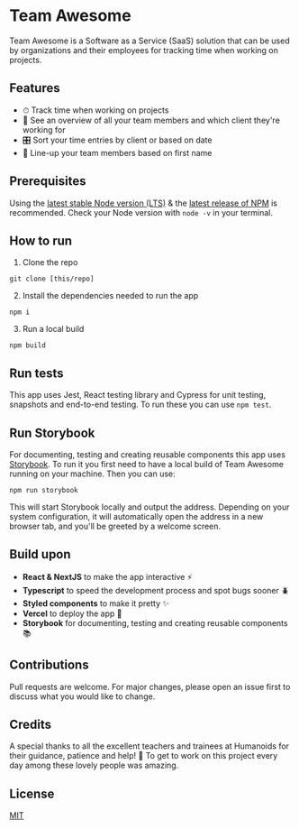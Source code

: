 # Team Awesome

Team Awesome is a Software as a Service (SaaS) solution that can be used by organizations and their employees for tracking time when working on projects.

## Features
- ⏱ Track time when working on projects
- 🚁 See an overview of all your team members and which client they're working for
- 🎛 Sort your time entries by client or based on date
- 👫 Line-up your team members based on first name

## Prerequisites
Using the [latest stable Node version (LTS)](https://nodejs.org/en/) & the [latest release of NPM](https://docs.npmjs.com/about-npm-versions) is recommended. Check your Node version with ``node -v`` in your terminal.

## How to run
1. Clone the repo
```
git clone [this/repo]
```

2. Install the dependencies needed to run the app
```
npm i
```

3. Run a local build
```
npm build
```

## Run tests
This app uses Jest, React testing library and Cypress for unit testing, snapshots and end-to-end testing. To run these you can use ``npm test``.

## Run Storybook
For documenting, testing and creating reusable components this app uses [Storybook](https://storybook.js.org/). To run it you first need to have a local build of Team Awesome running on your machine. Then you can use:
```
npm run storybook
```
This will start Storybook locally and output the address. Depending on your system configuration, it will automatically open the address in a new browser tab, and you'll be greeted by a welcome screen.

## Build upon
- **React & NextJS** to make the app interactive ⚡️
- **Typescript** to speed the development process and spot bugs sooner 🪲
- **Styled components** to make it pretty ✨
- **Vercel** to deploy the app 🚀
- **Storybook** for documenting, testing and creating reusable components 📚

## Contributions
Pull requests are welcome. For major changes, please open an issue first to discuss what you would like to change.

## Credits
A special thanks to all the excellent teachers and trainees at Humanoids for their guidance, patience and help! 💙 To get to work on this project every day among these lovely people was amazing.

## License
[MIT](https://choosealicense.com/licenses/mit/)
